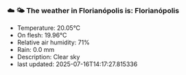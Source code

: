 ### ☁️ 🌤️  The weather in Florianópolis is: Florianópolis

- Temperature: 20.05°C
- On flesh: 19.96°C
- Relative air humidity: 71%
- Rain: 0.0 mm
- Description: Clear sky
- last updated: 2025-07-16T14:17:27.815336
